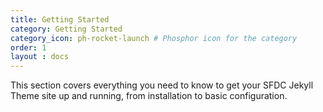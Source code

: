 ```yaml
---
title: Getting Started
category: Getting Started
category_icon: ph-rocket-launch # Phosphor icon for the category
order: 1
layout : docs
---
```


This section covers everything you need to know to get your SFDC Jekyll Theme site up and running, from installation to basic configuration.
